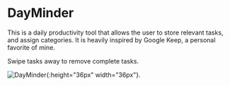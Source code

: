 # DayMinder

This is a daily productivity tool that allows the user to store relevant tasks, and assign categories. 
It is heavily inspired by Google Keep, a personal favorite of mine.

Swipe tasks away to remove complete tasks.

 ![DayMinder ](http://i.imgur.com/3Yo76TQ.png){:height="36px" width="36px"}.
